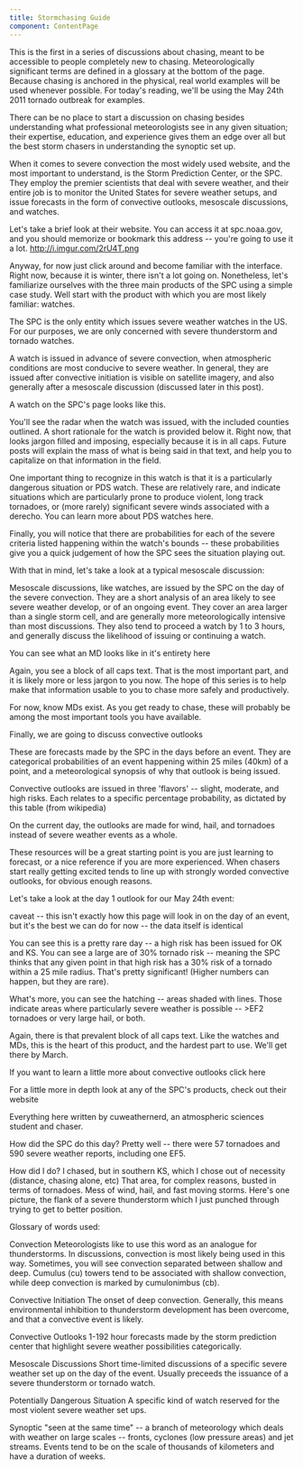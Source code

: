 ```yaml
---
title: Stormchasing Guide
component: ContentPage
---
```

This is the first in a series of discussions about chasing, meant to be accessible to people completely new to chasing. Meteorologically significant terms are defined in a glossary at the bottom of the page. Because chasing is anchored in the physical, real world examples will be used whenever possible. For today's reading, we'll be using the May 24th 2011 tornado outbreak for examples.

There can be no place to start a discussion on chasing besides understanding what professional meteorologists see in any given situation; their expertise, education, and experience gives them an edge over all but the best storm chasers in understanding the synoptic set up.

When it comes to severe convection the most widely used website, and the most important to understand, is the Storm Prediction Center, or the SPC. They employ the premier scientists that deal with severe weather, and their entire job is to monitor the United States for severe weather setups, and issue forecasts in the form of convective outlooks, mesoscale discussions, and watches.

Let's take a brief look at their website. You can access it at spc.noaa.gov, and you should memorize or bookmark this address -- you're going to use it a lot.
http://i.imgur.com/2rU4T.png

Anyway, for now just click around and become familiar with the interface. Right now, because it is winter, there isn't a lot going on.
Nonetheless, let's familiarize ourselves with the three main products of the SPC using a simple case study.
Well start with the product with which you are most likely familiar: watches.

The SPC is the only entity which issues severe weather watches in the US. For our purposes, we are only concerned with severe thunderstorm and tornado watches.

A watch is issued in advance of severe convection, when atmospheric conditions are most conducive to severe weather. In general, they are issued after convective initiation is visible on satellite imagery, and also generally after a mesoscale discussion (discussed later in this post).

A watch on the SPC's page looks like this.

You'll see the radar when the watch was issued, with the included counties outlined. A short rationale for the watch is provided below it. Right now, that looks jargon filled and imposing, especially because it is in all caps. Future posts will explain the mass of what is being said in that text, and help you to capitalize on that information in the field.

One important thing to recognize in this watch is that it is a particularly dangerous situation or PDS watch. These are relatively rare, and indicate situations which are particularly prone to produce violent, long track tornadoes, or (more rarely) significant severe winds associated with a derecho. You can learn more about PDS watches here.

Finally, you will notice that there are probabilities for each of the severe criteria listed happening within the watch's bounds -- these probabilities give you a quick judgement of how the SPC sees the situation playing out.

With that in mind, let's take a look at a typical mesoscale discussion:

Mesoscale discussions, like watches, are issued by the SPC on the day of the severe convection. They are a short analysis of an area likely to see severe weather develop, or of an ongoing event. They cover an area larger than a single storm cell, and are generally more meteorologically intensive than most discussions. They also tend to proceed a watch by 1 to 3 hours, and generally discuss the likelihood of issuing or continuing a watch.

You can see what an MD looks like in it's entirety here

Again, you see a block of all caps text. That is the most important part, and it is likely more or less jargon to you now. The hope of this series is to help make that information usable to you to chase more safely and productively.

For now, know MDs exist. As you get ready to chase, these will probably be among the most important tools you have available.

Finally, we are going to discuss convective outlooks

These are forecasts made by the SPC in the days before an event. They are categorical probabilities of an event happening within 25 miles (40km) of a point, and a meteorological synopsis of why that outlook is being issued.

Convective outlooks are issued in three 'flavors' -- slight, moderate, and high risks. Each relates to a specific percentage probability, as dictated by this table (from wikipedia)

On the current day, the outlooks are made for wind, hail, and tornadoes instead of severe weather events as a whole.

These resources will be a great starting point is you are just learning to forecast, or a nice reference if you are more experienced. When chasers start really getting excited tends to line up with strongly worded convective outlooks, for obvious enough reasons.

Let's take a look at the day 1 outlook for our May 24th event:

caveat -- this isn't exactly how this page will look in on the day of an event, but it's the best we can do for now -- the data itself is identical

You can see this is a pretty rare day -- a high risk has been issued for OK and KS. You can see a large are of 30% tornado risk -- meaning the SPC thinks that any given point in that high risk has a 30% risk of a tornado within a 25 mile radius. That's pretty significant! (Higher numbers can happen, but they are rare).

What's more, you can see the hatching -- areas shaded with lines. Those indicate areas where particularly severe weather is possible -- >EF2 tornadoes or very large hail, or both.

Again, there is that prevalent block of all caps text. Like the watches and MDs, this is the heart of this product, and the hardest part to use. We'll get there by March.

If you want to learn a little more about convective outlooks click here

For a little more in depth look at any of the SPC's products, check out their website

Everything here written by cuweathernerd, an atmospheric sciences student and chaser.

How did the SPC do this day? Pretty well -- there were 57 tornadoes and 590 severe weather reports, including one EF5.

How did I do? I chased, but in southern KS, which I chose out of necessity (distance, chasing alone, etc) That area, for complex reasons, busted in terms of tornadoes. Mess of wind, hail, and fast moving storms. Here's one picture, the flank of a severe thunderstorm which I just punched through trying to get to better position.

Glossary of words used:

Convection Meteorologists like to use this word as an analogue for thunderstorms. In discussions, convection is most likely being used in this way. Sometimes, you will see convection separated between shallow and deep. Cumulus (cu) towers tend to be associated with shallow convection, while deep convection is marked by cumulonimbus (cb).

Convective Initiation The onset of deep convection. Generally, this means environmental inhibition to thunderstorm development has been overcome, and that a convective event is likely.

Convective Outlooks 1-192 hour forecasts made by the storm prediction center that highlight severe weather possibilities categorically.

Mesoscale Discussions Short time-limited discussions of a specific severe weather set up on the day of the event. Usually preceeds the issuance of a severe thunderstorm or tornado watch.

Potentially Dangerous Situation A specific kind of watch reserved for the most violent severe weather set ups.

Synoptic "seen at the same time" -- a branch of meteorology which deals with weather on large scales -- fronts, cyclones (low pressure areas) and jet streams. Events tend to be on the scale of thousands of kilometers and have a duration of weeks.
